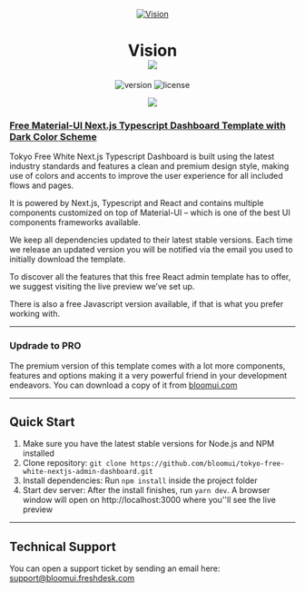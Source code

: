 <p align="center">
    <a href="https://bloomui.com" title="BloomUI.com">
        <img src="https://bloomui.s3.us-east-2.amazonaws.com/tokyo-logo.png" alt="Vision">
    </a>
</p>
<h1 align="center">
    <b>Vision</b>
    <br>
    <a href="https://twitter.com/intent/tweet?url=https://bloomui.com&text=I like this Next.js admin dashboard">
        <img src="https://img.shields.io/twitter/url/http/shields.io.svg?style=social" />
    </a>
</h1>
<div align="center">

![version](https://img.shields.io/badge/version-1.0.0-blue.svg)
![license](https://img.shields.io/badge/license-MIT-blue.svg)

<a href="https://bloomui.com/product/tokyo-free-white-nextjs-typescript-material-ui-admin-dashboard/"><img src="https://bloomui.s3.us-east-2.amazonaws.com/tokyo-free-white-nextjs-typescript-material-ui-admin-dashboard.jpg" /></a>
</div>

<a href="https://bloomui.com/product/tokyo-free-white-nextjs-typescript-material-ui-admin-dashboard/"><h3>Free Material-UI Next.js Typescript Dashboard Template with Dark Color Scheme</h3></a>
<p>
    Tokyo Free White Next.js Typescript Dashboard is built using the latest industry standards and features a clean and premium design style, making use of colors and accents to improve the user experience for all included flows and pages.
</p>
<p>
It is powered by Next.js, Typescript and React and contains multiple components customized on top of Material-UI – which is one of the best UI components frameworks available.</p>
<p>
We keep all dependencies updated to their latest stable versions. Each time we release an updated version you will be notified via the email you used to initially download the template.
</p>
<p>
To discover all the features that this free React admin template has to offer, we suggest visiting the live preview we’ve set up.
</p>
<p>There is also a free Javascript version available, if that is what you prefer working with.</p>

---
<h3>Updrade to PRO</h3>

<p>The premium version of this template comes with a lot more components, features and options making it a very powerful friend in your development endeavors. You can download a copy of it from <a href="https://bloomui.com">bloomui.com</a></p>

---

<h2>
    Quick Start
</h2>
<ol>
    <li>Make sure you have the latest stable versions for Node.js and NPM installed</li>
    <li>Clone repository: <code>git clone https://github.com/bloomui/tokyo-free-white-nextjs-admin-dashboard.git</code></li>
    <li>Install dependencies: Run <code>npm install</code> inside the project folder</li>
    <li>Start dev server: After the install finishes, run <code>yarn dev</code>. A browser window will open on http://localhost:3000 where you''ll see the live preview</li>
</ol>

---

<h2>
    Technical Support
</h2>
<p>
    You can open a support ticket by sending an email here: <a href="mailto:support@bloomui.freshdesk.com" title="Open Support Ticket">
        support@bloomui.freshdesk.com
    </a>
</p>
